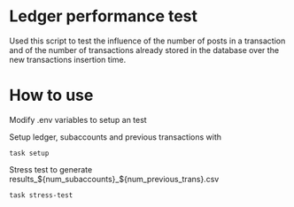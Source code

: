 
# Ledger performance test

Used this script to test the influence of the number of posts in a transaction and of the number of transactions already stored in the database over the new transactions insertion time.

# How to use

Modify .env variables to setup an test

Setup ledger, subaccounts and previous transactions with

    task setup

Stress test to generate results_${num_subaccounts}_${num_previous_trans}.csv

    task stress-test


